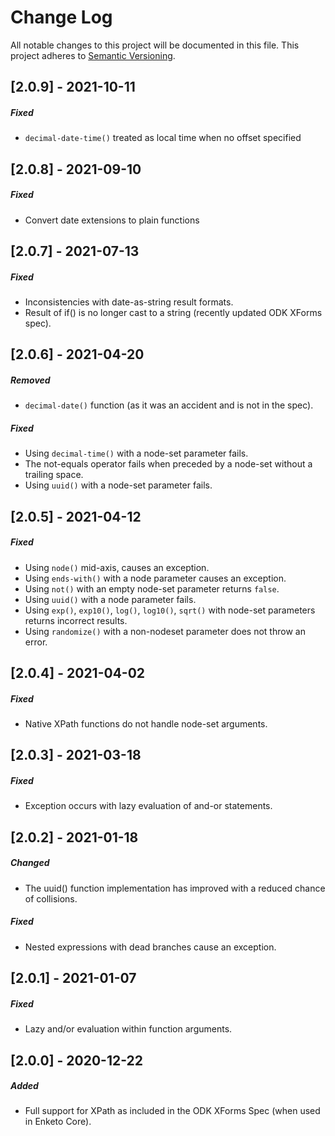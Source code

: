 Change Log
=========
All notable changes to this project will be documented in this file.
This project adheres to [Semantic Versioning](http://semver.org/).

[2.0.9] - 2021-10-11
---------------------
##### Fixed
- `decimal-date-time()` treated as local time when no offset specified 

[2.0.8] - 2021-09-10
---------------------
##### Fixed
- Convert date extensions to plain functions

[2.0.7] - 2021-07-13
---------------------
##### Fixed
- Inconsistencies with date-as-string result formats.
- Result of if() is no longer cast to a string (recently updated ODK XForms spec).

[2.0.6] - 2021-04-20
---------------------
##### Removed
- `decimal-date()` function (as it was an accident and is not in the spec).

##### Fixed
- Using `decimal-time()` with a node-set parameter fails.
- The not-equals operator fails when preceded by a node-set without a trailing space.
- Using `uuid()` with a node-set parameter fails.

[2.0.5] - 2021-04-12
---------------------
##### Fixed
- Using `node()` mid-axis, causes an exception.
- Using `ends-with()` with a node parameter causes an exception.
- Using `not()` with an empty node-set parameter returns `false`.
- Using `uuid()` with a node parameter fails.
- Using `exp()`, `exp10()`, `log()`, `log10()`, `sqrt()` with node-set parameters returns incorrect results.
- Using `randomize()` with a non-nodeset parameter does not throw an error.

[2.0.4] - 2021-04-02
------------------------
##### Fixed
- Native XPath functions do not handle node-set arguments.

[2.0.3] - 2021-03-18
------------------------
##### Fixed
- Exception occurs with lazy evaluation of and-or statements.

[2.0.2] - 2021-01-18
------------------------
##### Changed
- The uuid() function implementation has improved with a reduced chance of collisions.

##### Fixed
- Nested expressions with dead branches cause an exception.

[2.0.1] - 2021-01-07
------------------------
##### Fixed
- Lazy and/or evaluation within function arguments.

[2.0.0] - 2020-12-22
-----------------------
##### Added
- Full support for XPath as included in the ODK XForms Spec (when used in Enketo Core).